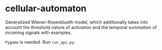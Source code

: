 # cellular-automaton
Generalized Wiener-Rosenblueth model, which additionally takes into account the threshold nature of activation and the temporal summation of incoming signals with examples.

```Pygame``` is needed. Run ```run_api.py```.
